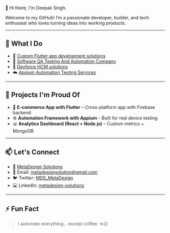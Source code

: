 👋 Hi there, I'm Deepak Singh.

Welcome to my GitHub! I’m a passionate developer, builder, and tech enthusiast who loves turning ideas into working products.

---

## 💼 What I Do

- 🔧 [Custom Flutter app development solutions](https://metadesignsolutions.com/technology/flutter-app-development-company/)
- 📱 [Software QA Testing And Automation Company](https://metadesignsolutions.com/software-qa-testing-and-automation/)
- 🧪 [Dayforce HCM solutions](https://metadesignsolutions.com/dayforce-workforce-management-solutions/)
- ☁️ [Appium Automation Testing Services](https://metadesignsolutions.com/technology/appium-testing-services/)

---

## 🚀 Projects I'm Proud Of

- 🛒 **E-commerce App with Flutter** – Cross-platform app with Firebase backend  
- ⚙️ **Automation Framework with Appium** – Built for real device testing  
- 📊 **Analytics Dashboard (React + Node.js)** – Custom metrics + MongoDB

---

## 📫 Let's Connect

- 💼 [MetaDesign Solutions](https://www.metadesignsolutions.com/)
- 💌 Email: metadesignsolution@gmail.com
- 🐦 Twitter: [MDS_MetaDesign](https://twitter.com/MDS_MetaDesign)  
- 💻 LinkedIn: [metadesign-solutions](https://www.linkedin.com/company/metadesign-solutions/)

---

## ⚡ Fun Fact

> I automate everything... except coffee. ☕😉
